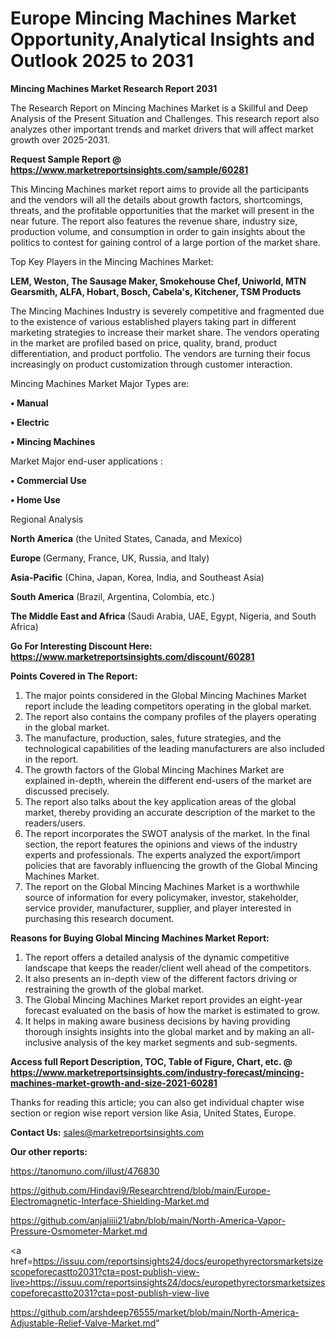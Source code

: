  # Europe Mincing Machines Market Opportunity,Analytical Insights and Outlook 2025 to 2031

<strong>Mincing Machines Market Research Report 2031</strong>

The Research Report on Mincing Machines Market is a Skillful and Deep Analysis of the Present Situation and Challenges. This research report also analyzes other important trends and market drivers that will affect market growth over 2025-2031.

<strong>Request Sample Report @ <a href=https://www.marketreportsinsights.com/sample/60281>https://www.marketreportsinsights.com/sample/60281</a></strong>

This Mincing Machines market report aims to provide all the participants and the vendors will all the details about growth factors, shortcomings, threats, and the profitable opportunities that the market will present in the near future. The report also features the revenue share, industry size, production volume, and consumption in order to gain insights about the politics to contest for gaining control of a large portion of the market share.

Top Key Players in the Mincing Machines Market:

<strong>LEM, Weston, The Sausage Maker, Smokehouse Chef, Uniworld, MTN Gearsmith, ALFA, Hobart, Bosch, Cabela&#39;s, Kitchener, TSM Products</strong>

The Mincing Machines Industry is severely competitive and fragmented due to the existence of various established players taking part in different marketing strategies to increase their market share. The vendors operating in the market are profiled based on price, quality, brand, product differentiation, and product portfolio. The vendors are turning their focus increasingly on product customization through customer interaction.

Mincing Machines Market Major Types are:

<strong>• Manual

• Electric

• Mincing Machines</strong>

Market Major end-user applications :

<strong>• Commercial Use

• Home Use</strong>

Regional Analysis

</u><strong><b>North America</b></strong> (the United States, Canada, and Mexico)

<strong><b>Europe </b></strong>(Germany, France, UK, Russia, and Italy)

<strong><b>Asia-Pacific</b></strong> (China, Japan, Korea, India, and Southeast Asia)

<strong><b>South America</b></strong> (Brazil, Argentina, Colombia, etc.)

<strong><b>The Middle East and Africa</b></strong> (Saudi Arabia, UAE, Egypt, Nigeria, and South Africa)

<strong>Go For Interesting Discount Here: <a href=https://www.marketreportsinsights.com/discount/60281>https://www.marketreportsinsights.com/discount/60281</a></strong>

<strong>Points Covered in The Report:</strong>
<ol>
  <li>The major points considered in the Global Mincing Machines Market report include the leading competitors operating in the global market.</li>
  <li>The report also contains the company profiles of the players operating in the global market.</li>
  <li>The manufacture, production, sales, future strategies, and the technological capabilities of the leading manufacturers are also included in the report.</li>
  <li>The growth factors of the Global Mincing Machines Market are explained in-depth, wherein the different end-users of the market are discussed precisely.</li>
  <li>The report also talks about the key application areas of the global market, thereby providing an accurate description of the market to the readers/users.</li>
  <li>The report incorporates the SWOT analysis of the market. In the final section, the report features the opinions and views of the industry experts and professionals. The experts analyzed the export/import policies that are favorably influencing the growth of the Global Mincing Machines Market.</li>
  <li>The report on the Global Mincing Machines Market is a worthwhile source of information for every policymaker, investor, stakeholder, service provider, manufacturer, supplier, and player interested in purchasing this research document.</li>
</ol>
<strong>Reasons for Buying Global Mincing Machines Market Report:</strong>

<ol>
  <li>The report offers a detailed analysis of the dynamic competitive landscape that keeps the reader/client well ahead of the competitors.</li>
  <li>It also presents an in-depth view of the different factors driving or restraining the growth of the global market.</li>
  <li>The Global Mincing Machines Market report provides an eight-year forecast evaluated on the basis of how the market is estimated to grow.</li>
  <li>It helps in making aware business decisions by having providing thorough insights insights into the global market and by making an all-inclusive analysis of the key market segments and sub-segments.</li>
</ol>
<strong>Access full Report Description, TOC, Table of Figure, Chart, etc. @ <a href=https://www.marketreportsinsights.com/industry-forecast/mincing-machines-market-growth-and-size-2021-60281>https://www.marketreportsinsights.com/industry-forecast/mincing-machines-market-growth-and-size-2021-60281</a></strong>


Thanks for reading this article; you can also get individual chapter wise section or region wise report version like Asia, United States, Europe.

<strong>Contact Us:</strong>
sales@marketreportsinsights.com

<strong>Our other reports:</strong>

<a href=https://tanomuno.com/illust/476830>https://tanomuno.com/illust/476830</a>

<a href=https://github.com/Hindavi9/Researchtrend/blob/main/Europe-Electromagnetic-Interface-Shielding-Market.md>https://github.com/Hindavi9/Researchtrend/blob/main/Europe-Electromagnetic-Interface-Shielding-Market.md</a>

<a href=https://github.com/anjaliiii21/abn/blob/main/North-America-Vapor-Pressure-Osmometer-Market.md>https://github.com/anjaliiii21/abn/blob/main/North-America-Vapor-Pressure-Osmometer-Market.md</a>

<a href=https://issuu.com/reportsinsights24/docs/europethyrectorsmarketsizescopeforecastto2031?cta=post-publish-view-live>https://issuu.com/reportsinsights24/docs/europethyrectorsmarketsizescopeforecastto2031?cta=post-publish-view-live</a>

<a href=https://github.com/arshdeep76555/market/blob/main/North-America-Adjustable-Relief-Valve-Market.md>https://github.com/arshdeep76555/market/blob/main/North-America-Adjustable-Relief-Valve-Market.md</a>"
